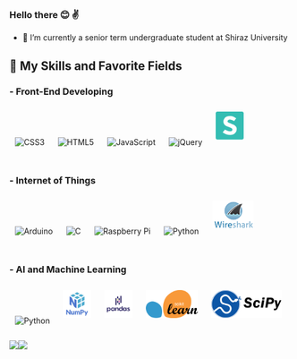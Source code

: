 ### Hello there  :blush: :v:  
  
- 🔭 I’m currently a senior term undergraduate student at Shiraz University  
  

##  🚀 My Skills and Favorite Fields  

### - Front-End Developing
<div align="left">  
<img style="margin: 10px" src="https://profilinator.rishav.dev/skills-assets/css3-original-wordmark.svg" alt="CSS3" height="50"/>  
<img style="margin: 10px" src="https://profilinator.rishav.dev/skills-assets/html5-original-wordmark.svg" alt="HTML5" height="50"/>  
<img style="margin: 10px" src="https://profilinator.rishav.dev/skills-assets/javascript-original.svg" alt="JavaScript" height="50"/>  
<img style="margin: 10px" src="https://profilinator.rishav.dev/skills-assets/jquery.png" alt="jQuery" height="50"/>  
<img style="margin: 10px" src="https://github.com/OoAminoO/OoAminoO/blob/main/semantic-ui.png" alt="Semantic ui" height="50"/>  
</div>

<br/> 

### - Internet of Things  
<div align="left">   
<img style="margin: 10px" src="https://profilinator.rishav.dev/skills-assets/arduino.png" alt="Arduino" height="50"/>  
<img style="margin: 10px" src="https://profilinator.rishav.dev/skills-assets/c-original.svg" alt="C" height="50"/>  
<img style="margin: 10px" src="https://profilinator.rishav.dev/skills-assets/raspberrypi.png" alt="Raspberry Pi" height="50"/>  
<img style="margin: 10px" src="https://profilinator.rishav.dev/skills-assets/python-original.svg" alt="Python" height="50"/> 
<img style="margin: 10px" src="https://github.com/OoAminoO/OoAminoO/blob/main/wireshark.png" alt="Wireshark" height="50"/>  
</div>  

<br>

### - AI and Machine Learning
<div align="left">  
<img style="margin: 10px" src="https://profilinator.rishav.dev/skills-assets/python-original.svg" alt="Python" height="50"/> 
<img style="margin: 10px" src="https://github.com/OoAminoO/OoAminoO/blob/main/numpy.png" alt="NumPy" height="50"/>  
<img style="margin: 10px" src="https://github.com/OoAminoO/OoAminoO/blob/main/pandas.png" alt="Pandas" height="50"/>  
<img style="margin: 10px" src="https://github.com/OoAminoO/OoAminoO/blob/main/scikit.png" alt="sci-kit" height="50"/>   
<img style="margin: 10px" src="https://github.com/OoAminoO/OoAminoO/blob/main/scipy.png" alt="SciPy" height="50"/>  
</div>

<br/> 
 
<div align="center"><img src="https://github-readme-stats.vercel.app/api?username=OoAminoO&show_icons=true&count_private=true&hide_border=true" align="left" /></div>  

<div align="center"><img src="https://github-readme-stats.vercel.app/api/top-langs/?username=OoAminoO&hide_border=true&layout=compact" align="left" /></div> 

<br/>  

